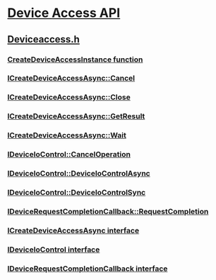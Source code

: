 # [Device Access API](../_deviceaccess/index.md)
## [Deviceaccess.h](index.md)
### [CreateDeviceAccessInstance function](../deviceaccess/nf-deviceaccess-createdeviceaccessinstance.md)
### [ICreateDeviceAccessAsync::Cancel](../deviceaccess/nf-deviceaccess-icreatedeviceaccessasync-cancel.md)
### [ICreateDeviceAccessAsync::Close](../deviceaccess/nf-deviceaccess-icreatedeviceaccessasync-close.md)
### [ICreateDeviceAccessAsync::GetResult](../deviceaccess/nf-deviceaccess-icreatedeviceaccessasync-getresult.md)
### [ICreateDeviceAccessAsync::Wait](../deviceaccess/nf-deviceaccess-icreatedeviceaccessasync-wait.md)
### [IDeviceIoControl::CancelOperation](../deviceaccess/nf-deviceaccess-ideviceiocontrol-canceloperation.md)
### [IDeviceIoControl::DeviceIoControlAsync](../deviceaccess/nf-deviceaccess-ideviceiocontrol-deviceiocontrolasync.md)
### [IDeviceIoControl::DeviceIoControlSync](../deviceaccess/nf-deviceaccess-ideviceiocontrol-deviceiocontrolsync.md)
### [IDeviceRequestCompletionCallback::RequestCompletion](../deviceaccess/nf-deviceaccess-idevicerequestcompletioncallback-requestcompletion.md)
### [ICreateDeviceAccessAsync interface](../deviceaccess/nn-deviceaccess-icreatedeviceaccessasync.md)
### [IDeviceIoControl interface](../deviceaccess/nn-deviceaccess-ideviceiocontrol.md)
### [IDeviceRequestCompletionCallback interface](../deviceaccess/nn-deviceaccess-idevicerequestcompletioncallback.md)
